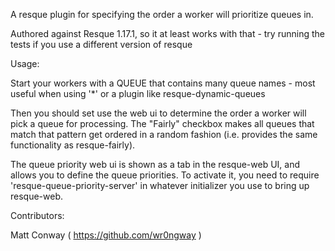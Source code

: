 A resque plugin for specifying the order a worker will prioritize queues in.

Authored against Resque 1.17.1, so it at least works with that - try running the tests if you use a different version of resque

Usage:

Start your workers with a QUEUE that contains many queue names - most useful when using '\*' or a plugin like resque-dynamic-queues

Then you should set use the web ui to determine the order a worker will pick a queue for processing.  The "Fairly" checkbox makes all queues that match that pattern get ordered in a random fashion (i.e. provides the same functionality as resque-fairly).

The queue priority web ui is shown as a tab in the resque-web UI, and allows you to define the queue priorities.  To activate it, you need to require 'resque-queue-priority-server' in whatever initializer you use to bring up resque-web.


Contributors:

Matt Conway ( https://github.com/wr0ngway )
